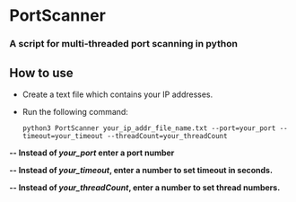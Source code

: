 # PortScanner
### A script for multi-threaded port scanning in python

## How to use
* Create a text file which contains your IP addresses.

* Run the following command:
    ```
    python3 PortScanner your_ip_addr_file_name.txt --port=your_port --timeout=your_timeout --threadCount=your_threadCount
    ```
__-- Instead of _your_port_ enter a port number__

__-- Instead of _your_timeout_, enter a number to set timeout in seconds.__

__-- Instead of _your_threadCount_, enter a number to set thread numbers.__
